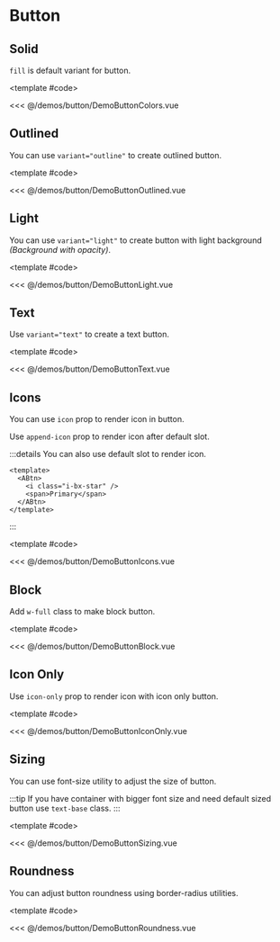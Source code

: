 # Button

<!-- 👉 Solid -->
<Demo>

## Solid

`fill` is default variant for button.

<DemoButtonColors />

<template #code>

<<< @/demos/button/DemoButtonColors.vue

</template>

</Demo>

<!-- 👉 Outlined -->
<Demo>

## Outlined

You can use `variant="outline"` to create outlined button.

<DemoButtonOutlined />

<template #code>

<<< @/demos/button/DemoButtonOutlined.vue

</template>

</Demo>

<!-- 👉 Light -->
<Demo>

## Light

You can use `variant="light"` to create button with light background _(Background with opacity)_.

<DemoButtonLight />

<template #code>

<<< @/demos/button/DemoButtonLight.vue

</template>

</Demo>

<!-- 👉 Text -->
<Demo>

## Text

Use `variant="text"` to create a text button.

<DemoButtonText />

<template #code>

<<< @/demos/button/DemoButtonText.vue

</template>

</Demo>

<!-- 👉 Icons -->
<Demo>

## Icons

You can use `icon` prop to render icon in button.

Use `append-icon` prop to render icon after default slot.

<DemoButtonIcons />

:::details You can also use default slot to render icon.

```vue
<template>
  <ABtn>
    <i class="i-bx-star" />
    <span>Primary</span>
  </ABtn>
</template>
```

:::

<template #code>

<<< @/demos/button/DemoButtonIcons.vue

</template>

</Demo>

<!-- 👉 Block -->
<Demo>

## Block

Add `w-full` class to make block button.

<DemoButtonBlock />

<template #code>

<<< @/demos/button/DemoButtonBlock.vue

</template>

</Demo>

<!-- 👉 Icon Only -->
<Demo>

## Icon Only

Use `icon-only` prop to render icon with icon only button.

<DemoButtonIconOnly />

<template #code>

<<< @/demos/button/DemoButtonIconOnly.vue

</template>

</Demo>

<!-- 👉 Sizing -->
<Demo>

## Sizing

You can use font-size utility to adjust the size of button.

<DemoButtonSizing />

:::tip
If you have container with bigger font size and need default sized button use `text-base` class.
:::

<template #code>

<<< @/demos/button/DemoButtonSizing.vue

</template>

</Demo>

<!-- 👉 Roundness -->
<Demo>

## Roundness

You can adjust button roundness using border-radius utilities.

<DemoButtonRoundness />

<template #code>

<<< @/demos/button/DemoButtonRoundness.vue

</template>

</Demo>
